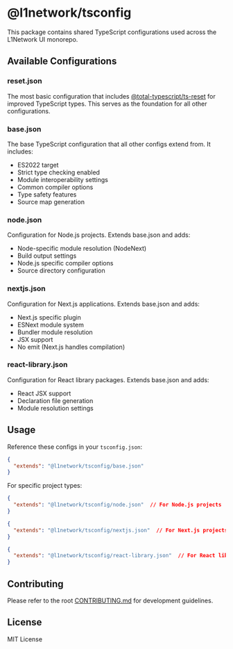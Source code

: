 # @l1network/tsconfig

This package contains shared TypeScript configurations used across the L1Network UI monorepo.

## Available Configurations

### reset.json
The most basic configuration that includes [@total-typescript/ts-reset](https://github.com/total-typescript/ts-reset) for improved TypeScript types. This serves as the foundation for all other configurations.

### base.json
The base TypeScript configuration that all other configs extend from. It includes:
- ES2022 target
- Strict type checking enabled
- Module interoperability settings
- Common compiler options
- Type safety features
- Source map generation

### node.json
Configuration for Node.js projects. Extends base.json and adds:
- Node-specific module resolution (NodeNext)
- Build output settings
- Node.js specific compiler options
- Source directory configuration

### nextjs.json
Configuration for Next.js applications. Extends base.json and adds:
- Next.js specific plugin
- ESNext module system
- Bundler module resolution
- JSX support
- No emit (Next.js handles compilation)

### react-library.json
Configuration for React library packages. Extends base.json and adds:
- React JSX support
- Declaration file generation
- Module resolution settings

## Usage

Reference these configs in your `tsconfig.json`:

```json
{
  "extends": "@l1network/tsconfig/base.json"
}
```

For specific project types:

```json
{
  "extends": "@l1network/tsconfig/node.json"  // For Node.js projects
}
```

```json
{
  "extends": "@l1network/tsconfig/nextjs.json"  // For Next.js projects
}
```

```json
{
  "extends": "@l1network/tsconfig/react-library.json"  // For React libraries
}
```

## Contributing

Please refer to the root [CONTRIBUTING.md](../../CONTRIBUTING.md) for development guidelines.

## License

MIT License
